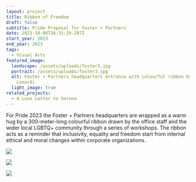```yaml
---
layout: project
title: Ribbon of Freedom
draft: false
subtitle: Pride Proposal for Foster + Partners
date: 2023-10-08T16:31:29.297Z
start_year: 2023
end_year: 2023
tags:
  - Visual Arts
featured_image:
  landscape: /assets/uploads/foster3.jpg
  portrait: /assets/uploads/foster3.jpg
  alt: Foster + Partners headquarters entrance with colourful ribbon by Adalberto
    Lonardi
  light_image: true
related_projects:
  - A Love Letter to Verona
---
```

For Pride 2023 the Foster + Partners headquarters are wrapped as a warm hug by a 300-meter-long colourful ribbon drawn by the office staff and the wider local LGBTQ+ community through a series of workshops. The ribbon acts as a reminder that inclusivity, equality and freedom start from internal ethical and moral changes within corporate organizations.

![](/assets/uploads/foster1.jpg)

![](/assets/uploads/foster4.jpg)

![](/assets/uploads/foster2.jpg)